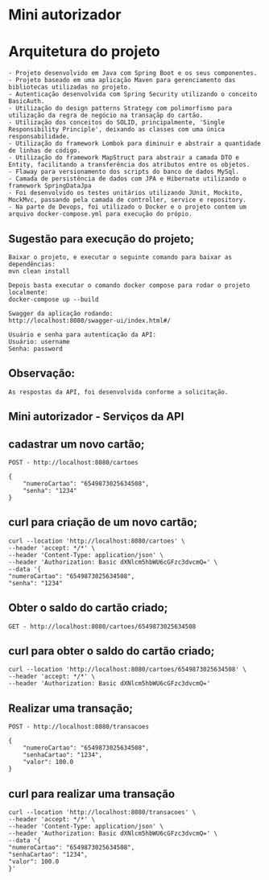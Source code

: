# Mini autorizador

#  Arquitetura do projeto
	- Projeto desenvolvido em Java com Spring Boot e os seus componentes.
    - Projeto baseado em uma aplicação Maven para gerenciamento das bibliotecas utilizadas no projeto.
    - Autenticação desenvolvida com Spring Security utilizando o conceito BasicAuth.
    - Utilização do design patterns Strategy com polimorfismo para utilização da regra de negócio na transaçãp do cartão.
    - Utilização dos conceitos do SOLID, principalmente, 'Single Responsibility Principle', deixando as classes com uma única responsabilidade. 
    - Utilização do framework Lombok para diminuir e abstrair a quantidade de linhas de código.
    - Utilização do framework MapStruct para abstrair a camada DTO e Entity, facilitando a transferência dos atributos entre os objetos.
    - Flaway para versionamento dos scripts do banco de dados MySql.
    - Camada de persistência de dados com JPA e Hibernate utilizando o framework SpringDataJpa
    - Foi desenvolvido os testes unitários utilizando JUnit, Mockito, MockMvc, passando pela camada de controller, service e repository.
    - Na parte de Devops, foi utilizado o Docker e o projeto contem um arquivo docker-compose.yml para execução do própio.

## Sugestão para execução do projeto;
    Baixar o projeto, e executar o seguinte comando para baixar as dependências:
    mvn clean install

    Depois basta executar o comando docker compose para rodar o projeto localmente:
    docker-compose up --build

    Swagger da aplicação rodando:
    http://localhost:8080/swagger-ui/index.html#/

    Usuário e senha para autenticação da API:
    Usuário: username
    Senha: password

## Observação:
    As respostas da API, foi desenvolvida conforme a solicitação.

##  Mini autorizador - Serviços da API
##	cadastrar um novo cartão;
	POST - http://localhost:8080/cartoes

	{
        "numeroCartao": "6549873025634508",
        "senha": "1234"
    }
##  curl para criação de um novo cartão;
    curl --location 'http://localhost:8080/cartoes' \
    --header 'accept: */*' \
    --header 'Content-Type: application/json' \
    --header 'Authorization: Basic dXNlcm5hbWU6cGFzc3dvcmQ=' \
    --data '{
    "numeroCartao": "6549873025634508",
    "senha": "1234"

##  Obter o saldo do cartão criado;
    GET - http://localhost:8080/cartoes/6549873025634508
##  curl para obter o saldo do cartão criado;
    curl --location 'http://localhost:8080/cartoes/6549873025634508' \
    --header 'accept: */*' \
    --header 'Authorization: Basic dXNlcm5hbWU6cGFzc3dvcmQ='

##  Realizar uma transação;
	POST - http://localhost:8080/transacoes

	{
        "numeroCartao": "6549873025634508",
        "senhaCartao": "1234",
        "valor": 100.0
    }
##  curl para realizar uma transação
    curl --location 'http://localhost:8080/transacoes' \
    --header 'accept: */*' \
    --header 'Content-Type: application/json' \
    --header 'Authorization: Basic dXNlcm5hbWU6cGFzc3dvcmQ=' \
    --data '{
    "numeroCartao": "6549873025634508",
    "senhaCartao": "1234",
    "valor": 100.0
    }'
